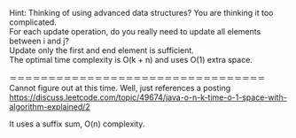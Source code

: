 
Hint:
Thinking of using advanced data structures? You are thinking it too complicated.     
For each update operation, do you really need to update all elements between i and j?   
Update only the first and end element is sufficient.          
The optimal time complexity is O(k + n) and uses O(1) extra space.               

＝＝＝＝＝＝＝＝＝＝＝＝＝＝＝＝＝＝＝＝＝＝＝＝＝＝＝＝＝＝＝＝＝
Cannot figure out at this time.   Well, just references a posting https://discuss.leetcode.com/topic/49674/java-o-n-k-time-o-1-space-with-algorithm-explained/2            

It uses a suffix sum,  O(n) complexity.              





